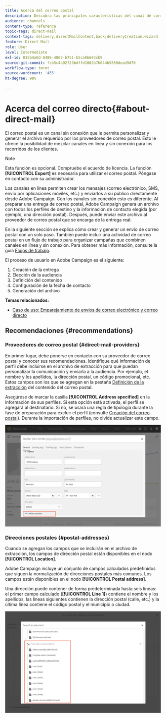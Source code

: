 ```yaml
---
title: Acerca del correo postal
description: Descubra las principales características del canal de correo postal en Adobe Campaign.
audience: channels
content-type: reference
topic-tags: direct-mail
context-tags: delivery,directMailContent,back;deliveryCreation,wizard
feature: Direct Mail
role: User
level: Intermediate
exl-id: 815b4a0d-0486-4867-b751-b5ca8b643cb9
source-git-commit: fcb5c4a92f23bdffd1082b7b044b5859dead9d70
workflow-type: tm+mt
source-wordcount: '455'
ht-degree: 98%

---
```


# Acerca del correo directo{#about-direct-mail}

El correo postal es un canal sin conexión que le permite personalizar y generar el archivo requerido por los proveedores de correo postal. Esto le ofrece la posibilidad de mezclar canales en línea y sin conexión para los recorridos de los clientes.

>[!NOTE]
>
>Esta función es opcional. Compruebe el acuerdo de licencia. La función **[!UICONTROL Export]** es necesaria para utilizar el correo postal. Póngase en contacto con su administrador.

Los canales en línea permiten crear los mensajes (correo electrónico, SMS, envío por aplicaciones móviles, etc.) y enviarlos a su público directamente desde Adobe Campaign. Con los canales sin conexión esto es diferente. Al preparar una entrega de correo postal, Adobe Campaign genera un archivo con todos los perfiles de destino y la información de contacto elegida (por ejemplo, una dirección postal). Después, puede enviar este archivo al proveedor de correo postal que se encarga de la entrega real.

En la siguiente sección se explica cómo crear y generar un envío de correo postal con un solo paso. También puede incluir una actividad de correo postal en un flujo de trabajo para organizar campañas que combinen canales en línea y sin conexión. Para obtener más información, consulte la guía [Flujos de trabajo](../../automating/using/get-started-workflows.md).

El proceso de usuario en Adobe Campaign es el siguiente:

1. Creación de la entrega
1. Elección de la audiencia
1. Definición del contenido
1. Configuración de la fecha de contacto
1. Generación del archivo

**Temas relacionados:**

* [Caso de uso: Emparejamiento de envíos de correo electrónico y correo directo](../../automating/using/coupling-email-direct-mail.md)

## Recomendaciones {#recommendations}

### Proveedores de correo postal {#direct-mail-providers}

En primer lugar, debe ponerse en contacto con su proveedor de correo postal y conocer sus recomendaciones. Identifique qué información de perfil debe incluirse en el archivo de extracción para que puedan personalizar la comunicación y enviarla a la audiencia. Por ejemplo, el nombre y los apellidos, la dirección postal, un código promocional, etc. Estos campos son los que se agregan en la pestaña [Definición de la extracción](../../channels/using/defining-the-direct-mail-content.md#defining-the-extraction) del contenido del correo postal.

Asegúrese de marcar la casilla **[!UICONTROL Address specified]** en la información de sus perfiles. Si esta opción está activada, el perfil se agregará al destinatario. Si no, se usará una regla de tipología durante la fase de preparación para excluir el perfil (consulte [Creación del correo postal](../../channels/using/creating-the-direct-mail.md)). Durante la importación de perfiles, no olvide actualizar este campo.

![](assets/direct_mail_22.png)

### Direcciones postales {#postal-addresses}

Cuando se agregan los campos que se incluirán en el archivo de extracción, los campos de dirección postal están disponibles en el nodo **[!UICONTROL Location]**.

Adobe Campaign incluye un conjunto de campos calculados predefinidos que siguen la normalización de direcciones postales más comunes. Los campos están disponibles en el nodo **[!UICONTROL Postal address]**.

Una dirección puede contener de forma predeterminada hasta seis líneas: el primer campo calculado (**[!UICONTROL Line 1]**) contiene el nombre y los apellidos, las líneas siguientes contienen la dirección postal (calle, etc.) y la última línea contiene el código postal y el municipio o ciudad.

![](assets/direct_mail_23.png)
